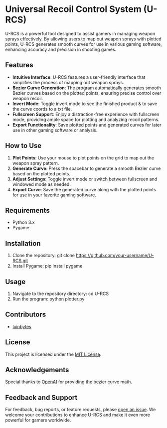 # Universal Recoil Control System (U-RCS)

U-RCS is a powerful tool designed to assist gamers in managing weapon sprays effectively. By allowing users to map out weapon sprays with plotted points, U-RCS generates smooth curves for use in various gaming software, enhancing accuracy and precision in shooting games.

## Features
- **Intuitive Interface**: U-RCS features a user-friendly interface that simplifies the process of mapping out weapon sprays.
- **Bezier Curve Generation**: The program automatically generates smooth Bezier curves based on the plotted points, ensuring precise control over weapon recoil.
- **Invert Mode**: Toggle invert mode to see the finished product & to save the curve coords to a txt file.
- **Fullscreen Support**: Enjoy a distraction-free experience with fullscreen mode, providing ample space for plotting and analyzing recoil patterns.
- **Export Functionality**: Save plotted points and generated curves for later use in other gaming software or analysis.

## How to Use
1. **Plot Points**: Use your mouse to plot points on the grid to map out the weapon spray pattern.
2. **Generate Curve**: Press the spacebar to generate a smooth Bezier curve based on the plotted points.
3. **Adjust Settings**: Toggle invert mode or switch between fullscreen and windowed mode as needed.
4. **Export Curve**: Save the generated curve along with the plotted points for use in your favorite gaming software.

## Requirements
- Python 3.x
- Pygame

## Installation
1. Clone the repository: git clone https://github.com/your-username/U-RCS.git
2. Install Pygame: pip install pygame

## Usage
1. Navigate to the repository directory: cd U-RCS
2. Run the program: python plotter.py

## Contributors
- [luinbytes](https://github.com/luinbytes)

## License
This project is licensed under the [MIT License](LICENSE).

## Acknowledgements
Special thanks to [OpenAI](https://openai.com) for providing the bezier curve math.

## Feedback and Support
For feedback, bug reports, or feature requests, please [open an issue](https://github.com/luinbytes/U-RCS/issues). We welcome your contributions to enhance U-RCS and make it even more powerful for gamers worldwide.

